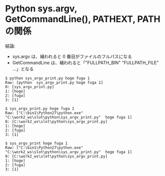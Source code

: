 # Python sys.argv, GetCommandLine(), PATHEXT, PATH の関係
結論:

- sys.argv は、補われると 0 番目がファイルのフルパスになる
- GetCommandLine は、補われると「"FULLPATH_BIN" "FULLPATH_FILE"  ...」となる

```
$ python sys_argv_print.py hoge fuga 1
Raw: [python  sys_argv_print.py hoge fuga 1]
0: [sys_argv_print.py]
1: [hoge]
2: [fuga]
3: [1]

$ sys_argv_print.py hoge fuga 1
Raw: ["C:\bin1\Python27\python.exe" "C:\work2_ws\slot\python\sys_argv_print.py"  hoge fuga 1]
0: [C:\work2_ws\slot\python\sys_argv_print.py]
1: [hoge]
2: [fuga]
3: [1]

$ sys_argv_print hoge fuga 1
Raw: ["C:\bin1\Python27\python.exe" "C:\work2_ws\slot\python\sys_argv_print.py"  hoge fuga 1]
0: [C:\work2_ws\slot\python\sys_argv_print.py]
1: [hoge]
2: [fuga]
3: [1]
```
